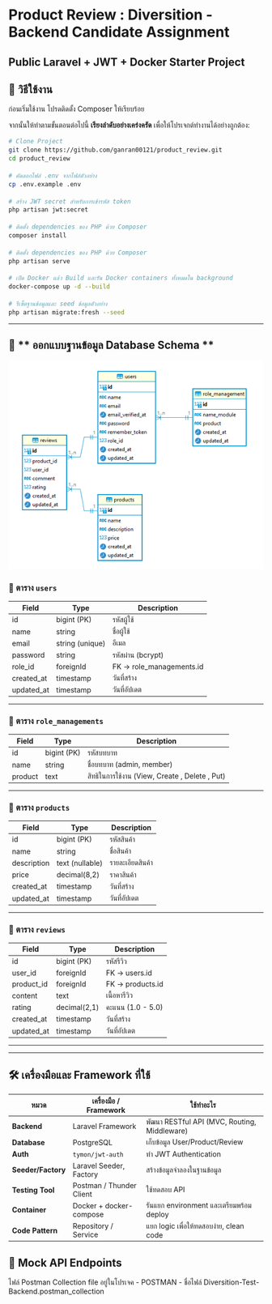# Product Review : Diversition - Backend Candidate Assignment
Public Laravel + JWT + Docker Starter Project
---

## 🚀 วิธีใช้งาน

ก่อนเริ่มใช้งาน โปรดติดตั้ง Composer ให้เรียบร้อย

จากนั้นให้ทำตามขั้นตอนต่อไปนี้ **เรียงลำดับอย่างเคร่งครัด** เพื่อให้โปรเจกต์ทำงานได้อย่างถูกต้อง:

```bash
# Clone Project 
git clone https://github.com/ganran00121/product_review.git
cd product_review

# คัดลอกไฟล์ .env จากไฟล์ตัวอย่าง
cp .env.example .env

# สร้าง JWT secret สำหรับการเข้ารหัส token
php artisan jwt:secret

# ติดตั้ง dependencies ของ PHP ด้วย Composer
composer install

# ติดตั้ง dependencies ของ PHP ด้วย Composer
php artisan serve

# เปิด Docker แล้ว Build และรัน Docker containers ทั้งหมดใน background
docker-compose up -d --build

# รีเซ็ตฐานข้อมูลและ seed ข้อมูลตัวอย่าง
php artisan migrate:fresh --seed
```
---

## 🧩 ** ออกแบบฐานข้อมูล Database Schema **
![alt text](image.png)

### 🔸 ตาราง `users`

| Field       | Type            | Description               |
| ----------- | --------------- | ------------------------- |
| id          | bigint (PK)     | รหัสผู้ใช้                |
| name        | string          | ชื่อผู้ใช้                |
| email       | string (unique) | อีเมล                     |
| password    | string          | รหัสผ่าน (bcrypt)         |
| role\_id    | foreignId       | FK → role\_managements.id |
| created\_at | timestamp       | วันที่สร้าง               |
| updated\_at | timestamp       | วันที่อัปเดต              |

---

### 🔸 ตาราง `role_managements`

| Field   | Type        | Description               |
| -----   | ----------- | ------------------------- |
| id      | bigint (PK) | รหัสบทบาท                 |
| name    | string      | ชื่อบทบาท (admin, member) |
| product | text        | สิทธิในการใช้งาน (View, Create , Delete , Put) |

---

### 🔸 ตาราง `products`

| Field       | Type            | Description      |
| ----------- | --------------- | ---------------- |
| id          | bigint (PK)     | รหัสสินค้า       |
| name        | string          | ชื่อสินค้า       |
| description | text (nullable) | รายละเอียดสินค้า |
| price       | decimal(8,2)    | ราคาสินค้า       |
| created\_at | timestamp       | วันที่สร้าง      |
| updated\_at | timestamp       | วันที่อัปเดต     |

---

### 🔸 ตาราง `reviews`

| Field       | Type         | Description       |
| ----------- | ------------ | ----------------- |
| id          | bigint (PK)  | รหัสรีวิว         |
| user\_id    | foreignId    | FK → users.id     |
| product\_id | foreignId    | FK → products.id  |
| content     | text         | เนื้อหารีวิว      |
| rating      | decimal(2,1) | คะแนน (1.0 - 5.0) |
| created\_at | timestamp    | วันที่สร้าง       |
| updated\_at | timestamp    | วันที่อัปเดต      |

---


---
## 🛠️ เครื่องมือและ Framework ที่ใช้
| หมวด               | เครื่องมือ / Framework   | ใช้ทำอะไร                                    |
| ------------------ | ------------------------ | -------------------------------------------- |
| **Backend**        | Laravel Framework        | พัฒนา RESTful API (MVC, Routing, Middleware) |
| **Database**       | PostgreSQL       | เก็บข้อมูล User/Product/Review               |
| **Auth**           | `tymon/jwt-auth`         | ทำ JWT Authentication                        |
| **Seeder/Factory** | Laravel Seeder, Factory  | สร้างข้อมูลจำลองในฐานข้อมูล                  |
| **Testing Tool**   | Postman / Thunder Client | ใช้ทดสอบ API                                 |
| **Container**      | Docker + docker-compose  | รันแยก environment และเตรียมพร้อม deploy     |
| **Code Pattern**   | Repository / Service     | แยก logic เพื่อให้ทดสอบง่าย, clean code      |



## 🧪 Mock API Endpoints 
ไฟล์ Postman Collection file อยู่ในโปรเจค - POSTMAN - ชื่อไฟล์ Diversition-Test-Backend.postman_collection


